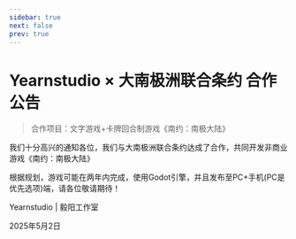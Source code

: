 ```yaml
---
sidebar: true
next: false
prev: true
---
```

# Yearnstudio × 大南极洲联合条约 合作公告

> 合作项目：文字游戏+卡牌回合制游戏《南约：南极大陆》

我们十分高兴的通知各位，我们与大南极洲联合条约达成了合作，共同开发非商业游戏《南约：南极大陆》

根据规划，游戏可能在两年内完成，使用Godot引擎，并且发布至PC+手机(PC是优先选项)端，请各位敬请期待！


Yearnstudio | 毅阳工作室 

2025年5月2日

